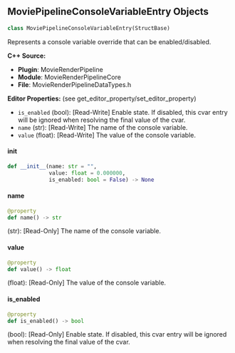 ## MoviePipelineConsoleVariableEntry Objects

```python
class MoviePipelineConsoleVariableEntry(StructBase)
```

Represents a console variable override that can be enabled/disabled.

**C++ Source:**

- **Plugin**: MovieRenderPipeline
- **Module**: MovieRenderPipelineCore
- **File**: MovieRenderPipelineDataTypes.h

**Editor Properties:** (see get_editor_property/set_editor_property)

- ``is_enabled`` (bool):  [Read-Write] Enable state. If disabled, this cvar entry will be ignored when resolving the final value of the cvar.
- ``name`` (str):  [Read-Write] The name of the console variable.
- ``value`` (float):  [Read-Write] The value of the console variable.

<a id="unreal.MoviePipelineConsoleVariableEntry.__init__"></a>

#### __init__

```python
def __init__(name: str = "",
             value: float = 0.000000,
             is_enabled: bool = False) -> None
```

<a id="unreal.MoviePipelineConsoleVariableEntry.name"></a>

#### name

```python
@property
def name() -> str
```

(str):  [Read-Only] The name of the console variable.

<a id="unreal.MoviePipelineConsoleVariableEntry.value"></a>

#### value

```python
@property
def value() -> float
```

(float):  [Read-Only] The value of the console variable.

<a id="unreal.MoviePipelineConsoleVariableEntry.is_enabled"></a>

#### is_enabled

```python
@property
def is_enabled() -> bool
```

(bool):  [Read-Only] Enable state. If disabled, this cvar entry will be ignored when resolving the final value of the cvar.

<a id="unreal.MoviePipelineSegmentWorkMetrics"></a>